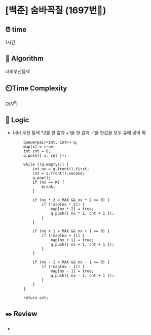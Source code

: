 # [백준] 숨바꼭질 (1697번🩶)

## ⏰  **time**

1시간

## :pushpin: **Algorithm**

너비우선탐색

## ⏲️**Time Complexity**

$O(N^K)$

## :round_pushpin: **Logic**

- 너비 우선 탐색
  *2를 한 값과 +1을 한 값과 -1을 한값을 모두 큐에 넣어 확
```
    	queue<pair<int, int>> q;
    	map[x] = true;
    	int cnt = 0;
    	q.push({ x, cnt });
    
    	while (!q.empty()) {
    		int nx = q.front().first;
    		cnt = q.front().second;
    		q.pop();
    		if (nx == K) {
    			break;
    		}
    
    		if (nx * 2 < MAX && nx * 2 >= 0) {
    			if (!map[nx * 2]) {
    				map[nx * 2] = true;
    				q.push({ nx * 2, cnt + 1 });
    			}
    		}
    
    		if (nx + 1 < MAX && nx + 1 >= 0) {
    			if (!map[nx + 1]) {
    				map[nx + 1] = true;
    				q.push({ nx + 1, cnt + 1 });
    			}
    		}
    
    		if (nx - 1 < MAX && nx - 1 >= 0) {
    			if (!map[nx - 1]) {
    				map[nx - 1] = true;
    				q.push({ nx - 1, cnt + 1 });
    			}
    		}
    	}	
    
    	return cnt;
```


## :black_nib: **Review**

- 
